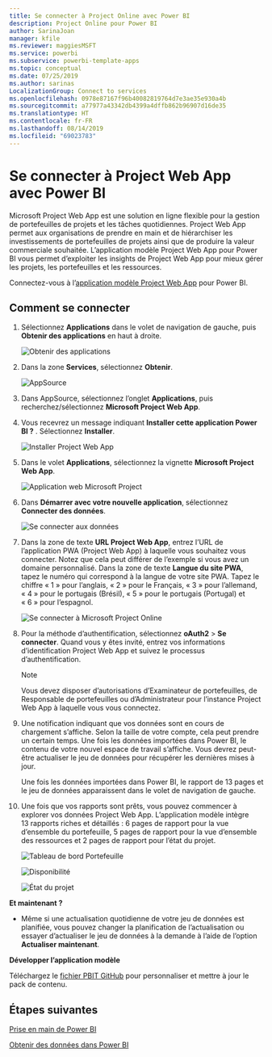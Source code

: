 ```yaml
---
title: Se connecter à Project Online avec Power BI
description: Project Online pour Power BI
author: SarinaJoan
manager: kfile
ms.reviewer: maggiesMSFT
ms.service: powerbi
ms.subservice: powerbi-template-apps
ms.topic: conceptual
ms.date: 07/25/2019
ms.author: sarinas
LocalizationGroup: Connect to services
ms.openlocfilehash: 0978e87167f96b40082819764d7e3ae35e930a4b
ms.sourcegitcommit: a77977a43342db4399a4dffb862b96907d16de35
ms.translationtype: HT
ms.contentlocale: fr-FR
ms.lasthandoff: 08/14/2019
ms.locfileid: "69023783"
---
```

# <a name="connect-to-project-web-app-with-power-bi"></a>Se connecter à Project Web App avec Power BI
Microsoft Project Web App est une solution en ligne flexible pour la gestion de portefeuilles de projets et les tâches quotidiennes. Project Web App permet aux organisations de prendre en main et de hiérarchiser les investissements de portefeuilles de projets ainsi que de produire la valeur commerciale souhaitée. L’application modèle Project Web App pour Power BI vous permet d’exploiter les insights de Project Web App pour mieux gérer les projets, les portefeuilles et les ressources.

Connectez-vous à l’[application modèle Project Web App](https://appsource.microsoft.com/product/power-bi/pbi_msprojectonline.pbi-microsoftprojectwebapp) pour Power BI.

## <a name="how-to-connect"></a>Comment se connecter

1. Sélectionnez **Applications** dans le volet de navigation de gauche, puis **Obtenir des applications** en haut à droite.

    ![Obtenir des applications](media/service-connect-to-project-online/GetApps.png)

2. Dans la zone **Services**, sélectionnez **Obtenir**.
   
   ![AppSource](media/service-connect-to-project-online/AppSource.png)
3. Dans AppSource, sélectionnez l’onglet **Applications**, puis recherchez/sélectionnez **Microsoft Project Web App**.
   
4. Vous recevrez un message indiquant **Installer cette application Power BI ?** . Sélectionnez **Installer**. 

   ![Installer Project Web App](media/service-connect-to-project-online/ProjectTile.png)
5. Dans le volet **Applications**, sélectionnez la vignette **Microsoft Project Web App**. 
   
   ![Application web Microsoft Project](media/service-connect-to-project-online/getstarted.png)
6. Dans **Démarrer avec votre nouvelle application**, sélectionnez **Connecter des données**.
   
   ![Se connecter aux données](media/service-connect-to-project-online/mproject.png)
7. Dans la zone de texte **URL Project Web App**, entrez l’URL de l’application PWA (Project Web App) à laquelle vous souhaitez vous connecter.  Notez que cela peut différer de l’exemple si vous avez un domaine personnalisé. Dans la zone de texte **Langue du site PWA**, tapez le numéro qui correspond à la langue de votre site PWA. Tapez le chiffre « 1 » pour l’anglais, « 2 » pour le Français, « 3 » pour l’allemand, « 4 » pour le portugais (Brésil), « 5 » pour le portugais (Portugal) et « 6 » pour l’espagnol. 
   
   ![Se connecter à Microsoft Project Online](media/service-connect-to-project-online/params.png)
8. Pour la méthode d’authentification, sélectionnez **oAuth2** \> **Se connecter**. Quand vous y êtes invité, entrez vos informations d’identification Project Web App et suivez le processus d’authentification.

    > [!NOTE]
    > Vous devez disposer d’autorisations d’Examinateur de portefeuilles, de Responsable de portefeuilles ou d’Administrateur pour l’instance Project Web App à laquelle vous vous connectez.

9. Une notification indiquant que vos données sont en cours de chargement s’affiche. Selon la taille de votre compte, cela peut prendre un certain temps. Une fois les données importées dans Power BI, le contenu de votre nouvel espace de travail s’affiche. Vous devrez peut-être actualiser le jeu de données pour récupérer les dernières mises à jour. 

    Une fois les données importées dans Power BI, le rapport de 13 pages et le jeu de données apparaissent dans le volet de navigation de gauche. 

10. Une fois que vos rapports sont prêts, vous pouvez commencer à explorer vos données Project Web App. L’application modèle intègre 13 rapports riches et détaillés : 6 pages de rapport pour la vue d’ensemble du portefeuille, 5 pages de rapport pour la vue d’ensemble des ressources et 2 pages de rapport pour l’état du projet. 

    ![Tableau de bord Portefeuille](media/service-connect-to-project-online/report1.png)
   
    ![Disponibilité](media/service-connect-to-project-online/report3.png)
   
    ![État du projet](media/service-connect-to-project-online/report2.png)

**Et maintenant ?**

* Même si une actualisation quotidienne de votre jeu de données est planifiée, vous pouvez changer la planification de l’actualisation ou essayer d’actualiser le jeu de données à la demande à l’aide de l’option **Actualiser maintenant**.

**Développer l’application modèle**

Téléchargez le [fichier PBIT GitHub](https://github.com/OfficeDev/Project-Power-BI-Content-Packs) pour personnaliser et mettre à jour le pack de contenu.

## <a name="next-steps"></a>Étapes suivantes
[Prise en main de Power BI](service-get-started.md)

[Obtenir des données dans Power BI](service-get-data.md)

